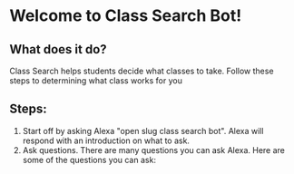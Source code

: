 # Welcome to Class Search Bot!
## What does it do?
Class Search helps students decide what classes to take. Follow these steps to determining what class works for you
## Steps:
1. Start off by asking Alexa "open slug class search bot". Alexa will respond with an introduction on what to ask. 
2. Ask questions. There are many questions you can ask Alexa. Here are some of the questions you can ask:

